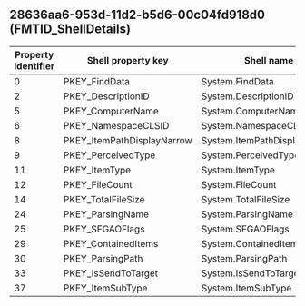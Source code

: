 ## 28636aa6-953d-11d2-b5d6-00c04fd918d0 (FMTID_ShellDetails)

Property identifier | Shell property key | Shell name | Alias
--- | --- | --- | ---
0 | PKEY_FindData | System.FindData | PID_FINDDATA
2 | PKEY_DescriptionID | System.DescriptionID | PID_DESCRIPTIONID
5 | PKEY_ComputerName | System.ComputerName | PID_COMPUTERNAME
6 | PKEY_NamespaceCLSID | System.NamespaceCLSID | 
8 | PKEY_ItemPathDisplayNarrow | System.ItemPathDisplayNarrow | 
9 | PKEY_PerceivedType | System.PerceivedType | 
11 | PKEY_ItemType | System.ItemType | 
12 | PKEY_FileCount | System.FileCount | 
14 | PKEY_TotalFileSize | System.TotalFileSize | 
24 | PKEY_ParsingName | System.ParsingName | 
25 | PKEY_SFGAOFlags | System.SFGAOFlags | 
29 | PKEY_ContainedItems | System.ContainedItems | 
30 | PKEY_ParsingPath | System.ParsingPath | 
33 | PKEY_IsSendToTarget | System.IsSendToTarget | 
37 | PKEY_ItemSubType | System.ItemSubType | 

